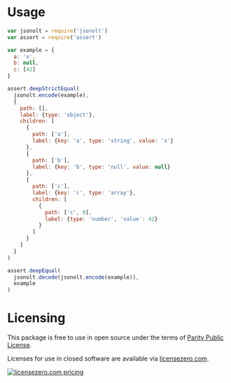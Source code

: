 # Usage

```javascript
var jsonolt = require('jsonolt')
var assert = require('assert')

var example = {
  a: 'x',
  b: null,
  c: [42]
}

assert.deepStrictEqual(
  jsonolt.encode(example),
  {
    path: [],
    label: {type: 'object'},
    children: [
      {
        path: ['a'],
        label: {key: 'a', type: 'string', value: 'x'}
      },
      {
        path: ['b'],
        label: {key: 'b', type: 'null', value: null}
      },
      {
        path: ['c'],
        label: {key: 'c', type: 'array'},
        children: [
          {
            path: ['c', 0],
            label: {type: 'number', 'value': 42}
          }
        ]
      }
    ]
  }
)

assert.deepEqual(
  jsonolt.decode(jsonolt.encode(example)),
  example
)
```


# Licensing

This package is free to use in open source under the terms of [Parity Public License](./LICENSE).

Licenses for use in closed software are available via [licensezero.com](https://licensezero.com).

[![licensezero.com pricing](https://licensezero.com/projects/070801d5-59f1-46ed-bb38-f5aaaa459fb8/badge.svg)](https://licensezero.com/projects/070801d5-59f1-46ed-bb38-f5aaaa459fb8)
